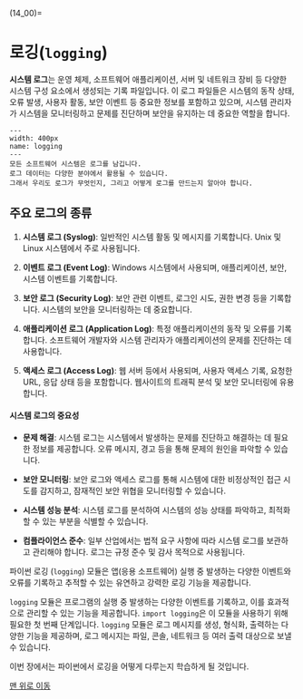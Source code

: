 (14_00)=
# 로깅(`logging`)

**시스템 로그**는 운영 체제, 소프트웨어 애플리케이션, 서버 및 네트워크 장비 등 다양한 시스템 구성 요소에서 생성되는 기록 파일입니다. 이 로그 파일들은 시스템의 동작 상태, 오류 발생, 사용자 활동, 보안 이벤트 등 중요한 정보를 포함하고 있으며, 시스템 관리자가 시스템을 모니터링하고 문제를 진단하며 보안을 유지하는 데 중요한 역할을 합니다.


```{figure} ../images/14_00_1_logging.webp
---
width: 400px
name: logging
---
모든 소프트웨어 시스템은 로그를 남깁니다. 
로그 데이터는 다양한 분야에서 활용될 수 있습니다.
그래서 우리도 로그가 무엇인지, 그리고 어떻게 로그를 만드는지 알아야 합니다.
```

## 주요 로그의 종류

1. **시스템 로그 (Syslog)**: 일반적인 시스템 활동 및 메시지를 기록합니다. Unix 및 Linux 시스템에서 주로 사용됩니다.

2. **이벤트 로그 (Event Log)**: Windows 시스템에서 사용되며, 애플리케이션, 보안, 시스템 이벤트를 기록합니다.

3. **보안 로그 (Security Log)**: 보안 관련 이벤트, 로그인 시도, 권한 변경 등을 기록합니다. 시스템의 보안을 모니터링하는 데 중요합니다.

4. **애플리케이션 로그 (Application Log)**: 특정 애플리케이션의 동작 및 오류를 기록합니다. 소프트웨어 개발자와 시스템 관리자가 애플리케이션의 문제를 진단하는 데 사용합니다.

5. **액세스 로그 (Access Log)**: 웹 서버 등에서 사용되며, 사용자 액세스 기록, 요청한 URL, 응답 상태 등을 포함합니다. 웹사이트의 트래픽 분석 및 보안 모니터링에 유용합니다.

#### 시스템 로그의 중요성

- **문제 해결**: 시스템 로그는 시스템에서 발생하는 문제를 진단하고 해결하는 데 필요한 정보를 제공합니다. 오류 메시지, 경고 등을 통해 문제의 원인을 파악할 수 있습니다.
  
- **보안 모니터링**: 보안 로그와 액세스 로그를 통해 시스템에 대한 비정상적인 접근 시도를 감지하고, 잠재적인 보안 위협을 모니터링할 수 있습니다.
  
- **시스템 성능 분석**: 시스템 로그를 분석하여 시스템의 성능 상태를 파악하고, 최적화할 수 있는 부분을 식별할 수 있습니다.
  
- **컴플라이언스 준수**: 일부 산업에서는 법적 요구 사항에 따라 시스템 로그를 보관하고 관리해야 합니다. 로그는 규정 준수 및 감사 목적으로 사용됩니다.


파이썬 로깅 (`logging`) 모듈은 앱(응용 소프트웨어) 실행 중 발생하는 다양한 이벤트와 오류를 기록하고 추적할 수 있는 유연하고 강력한 로깅 기능을 제공합니다.

`logging` 모듈은 프로그램의 실행 중 발생하는 다양한 이벤트를 기록하고, 이를 효과적으로 관리할 수 있는 기능을 제공합니다. `import logging`은 이 모듈을 사용하기 위해 필요한 첫 번째 단계입니다. `logging` 모듈은 로그 메시지를 생성, 형식화, 출력하는 다양한 기능을 제공하며, 로그 메시지는 파일, 콘솔, 네트워크 등 여러 출력 대상으로 보낼 수 있습니다.

이번 장에서는 파이썬에서 로깅을 어떻게 다루는지 학습하게 될 것입니다.


[맨 위로 이동](14_00)

